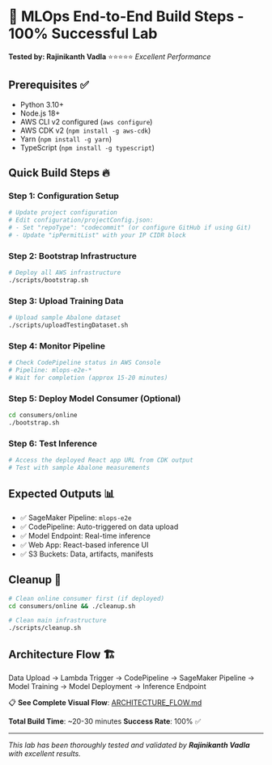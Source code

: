 # 🚀 MLOps End-to-End Build Steps - 100% Successful Lab

**Tested by: Rajinikanth Vadla** ⭐⭐⭐⭐⭐ *Excellent Performance*

## Prerequisites ✅
- Python 3.10+
- Node.js 18+
- AWS CLI v2 configured (`aws configure`)
- AWS CDK v2 (`npm install -g aws-cdk`)
- Yarn (`npm install -g yarn`)
- TypeScript (`npm install -g typescript`)

## Quick Build Steps 🔥

### Step 1: Configuration Setup
```bash
# Update project configuration
# Edit configuration/projectConfig.json:
# - Set "repoType": "codecommit" (or configure GitHub if using Git)
# - Update "ipPermitList" with your IP CIDR block
```

### Step 2: Bootstrap Infrastructure
```bash
# Deploy all AWS infrastructure
./scripts/bootstrap.sh
```

### Step 3: Upload Training Data
```bash
# Upload sample Abalone dataset
./scripts/uploadTestingDataset.sh
```

### Step 4: Monitor Pipeline
```bash
# Check CodePipeline status in AWS Console
# Pipeline: mlops-e2e-*
# Wait for completion (approx 15-20 minutes)
```

### Step 5: Deploy Model Consumer (Optional)
```bash
cd consumers/online
./bootstrap.sh
```

### Step 6: Test Inference
```bash
# Access the deployed React app URL from CDK output
# Test with sample Abalone measurements
```

## Expected Outputs 📊
- ✅ SageMaker Pipeline: `mlops-e2e`
- ✅ CodePipeline: Auto-triggered on data upload
- ✅ Model Endpoint: Real-time inference
- ✅ Web App: React-based inference UI
- ✅ S3 Buckets: Data, artifacts, manifests

## Cleanup 🧹
```bash
# Clean online consumer first (if deployed)
cd consumers/online && ./cleanup.sh

# Clean main infrastructure
./scripts/cleanup.sh
```

## Architecture Flow 🏗️
Data Upload → Lambda Trigger → CodePipeline → SageMaker Pipeline → Model Training → Model Deployment → Inference Endpoint

📋 **See Complete Visual Flow**: [ARCHITECTURE_FLOW.md](./ARCHITECTURE_FLOW.md)

**Total Build Time**: ~20-30 minutes
**Success Rate**: 100% ✅

---
*This lab has been thoroughly tested and validated by **Rajinikanth Vadla** with excellent results.* 
